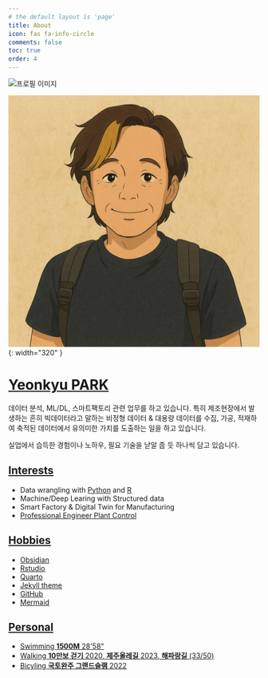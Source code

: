 ```yaml
---
# the default layout is 'page'
title: About
icon: fas fa-info-circle
comments: false
toc: true
order: 4
---
```


<img src="avatar_me.png" class="profile-image" alt="프로필 이미지">

![](/assets/img/avatar_me.png){: width="320" }

# [Yeonkyu PARK](https://github.com/yeonkyupark/)

데이터 분석, ML/DL, 스마트팩토리 관련 업무를 하고 있습니다.
특히 제조현장에서 발생하는 흔히 빅데이터라고 말하는 비정형 데이터 & 대용량 데이터를 수집, 가공, 적재하여 축적된 데이터에서 유의미한 가치를 도출하는 일을 하고 있습니다.

실업에서 습득한 경험이나 노하우, 필요 기술을 낟알 줍 듯 하나씩 담고 있습니다. 

## <u>Interests</u>

- Data wrangling with [Python](https://yeonkyupark.github.io/tags/python/) and [R](https://yeonkyupark.github.io/tags/r/)
- Machine/Deep Learing with Structured data
- Smart Factory & Digital Twin for Manufacturing
- [Professional Engineer Plant Control](https://yeonkyupark.github.io/pepc2e/)

## <u>Hobbies<u/>

- [Obsidian](https://yeonkyupark.github.io/tags/obsidian/)
- [Rstudio](https://yeonkyupark.github.io/tags/rstudio/)
- [Quarto](https://yeonkyupark.github.io/tags/quarto/)
- [Jekyll theme](https://yeonkyupark.github.io/tags/jekyll/)
- [GitHub](https://yeonkyupark.github.io/tags/github/)
- Mermaid

## <u>Personal<u/>

- Swimming **1500M** [28'58"](https://www.instagram.com/p/C_Wr-KrSbOr/?utm_source=ig_web_copy_link&igsh=MzRlODBiNWFlZA==)
- Walking **10만보 걷기** [2020](https://www.instagram.com/p/B8BkqZOg4sQ/?igsh=MXAwYmVrbXlnOGRqbQ==), **제주올레길** [2023](https://www.instagram.com/p/CtQNsuayuh5/?utm_source=ig_web_copy_link&igsh=MzRlODBiNWFlZA==), **해파랑길** [(33/50)](https://www.instagram.com/p/DBDPBKaBkZK/?utm_source=ig_web_copy_link&igsh=MzRlODBiNWFlZA==)
- Bicyling **국토완주 그랜드슬램** [2022](https://www.instagram.com/p/CRNnpMbBVvo/?utm_source=ig_web_copy_link&igsh=MzRlODBiNWFlZA==)
